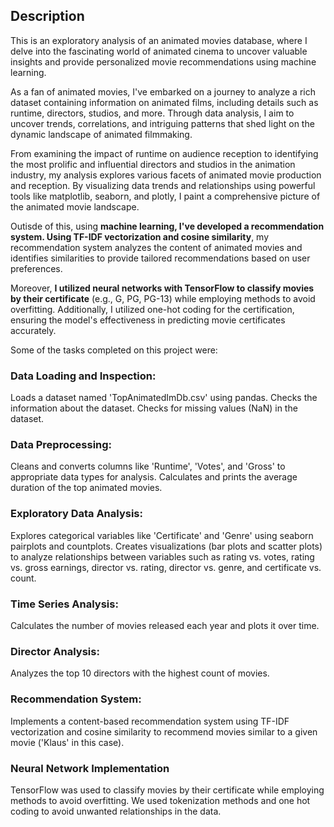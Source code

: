 ## Description

This is an exploratory analysis of an animated movies database, where I delve into the fascinating world of animated cinema to uncover valuable insights and provide personalized movie recommendations using machine learning.

As a fan of animated movies, I've embarked on a journey to analyze a rich dataset containing information on animated films, including details such as runtime, directors, studios, and more. Through data analysis, I aim to uncover trends, correlations, and intriguing patterns that shed light on the dynamic landscape of animated filmmaking.

From examining the impact of runtime on audience reception to identifying the most prolific and influential directors and studios in the animation industry, my analysis explores various facets of animated movie production and reception. By visualizing data trends and relationships using powerful tools like matplotlib, seaborn, and plotly, I paint a comprehensive picture of the animated movie landscape.

Outisde of this, using **machine learning, I've developed a recommendation system. Using TF-IDF vectorization and cosine similarity**, my recommendation system analyzes the content of animated movies and identifies similarities to provide tailored recommendations based on user preferences.

Moreover, **I utilized neural networks with TensorFlow to classify movies by their certificate** (e.g., G, PG, PG-13) while employing methods to avoid overfitting. Additionally, I utilized one-hot coding for the certification, ensuring the model's effectiveness in predicting movie certificates accurately.


Some of the tasks completed on this project were:

### Data Loading and Inspection:

Loads a dataset named 'TopAnimatedImDb.csv' using pandas.
Checks the information about the dataset.
Checks for missing values (NaN) in the dataset.

### Data Preprocessing:
Cleans and converts columns like 'Runtime', 'Votes', and 'Gross' to appropriate data types for analysis.
Calculates and prints the average duration of the top animated movies.

### Exploratory Data Analysis:
Explores categorical variables like 'Certificate' and 'Genre' using seaborn pairplots and countplots.
Creates visualizations (bar plots and scatter plots) to analyze relationships between variables such as rating vs. votes, rating vs. gross earnings, director vs. rating, director vs. genre, and certificate vs. count.

### Time Series Analysis:
Calculates the number of movies released each year and plots it over time.

### Director Analysis:
Analyzes the top 10 directors with the highest count of movies.

### Recommendation System:
Implements a content-based recommendation system using TF-IDF vectorization and cosine similarity to recommend movies similar to a given movie ('Klaus' in this case).

### Neural Network Implementation 
TensorFlow was used to classify movies by their certificate while employing methods to avoid overfitting. We used tokenization methods and one hot coding to avoid unwanted relationships in the data.
